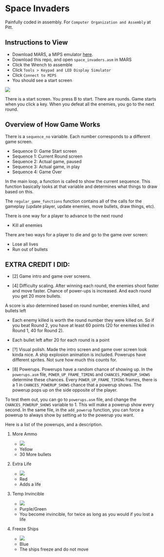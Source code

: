 # Space Invaders
Painfully coded in assembly. For `Computer Organization and Assembly` at Pitt.

## Instructions to View
- Download MARS, a MIPS emulator [here](https://jarrettbillingsley.github.io/teaching/classes/cs0447/software/Mars_2184_b.jar).
- Download this repo, and open `space_invaders.asm` in MARS
- Click the Wrench to assemble
- Click `Tools > Keypad and LED Display Simulator`
- Click `Connect to MIPS`
- You should see a start screen

![](https://i.imgur.com/j0pgRYJ.png)

There is a start screen. You press B to start. There are rounds. Game starts when you click a key.
When you defeat all the enemies, you go to the next round.

## Overview of How Game Works
There is a `sequence_no` variable. Each number corresponds to a different game screen.

- Sequence 0: Game Start screen
- Sequence 1: Current Round screen
- Sequence 2: Actual game, paused
- Sequence 3: Actual game, in play
- Sequence 4: Game Over

In the main loop, a function is called to show the current sequence. This function basically
looks at that variable and determines what things to draw based on this.

The `regular_game_functions` function contains all of the calls for the gameplay (update player,
update enemies, move bullets, draw things, etc).

There is one way for a player to advance to the next round
- Kill all enemies

There are two ways for a player to die and go to the game over screen:
- Lose all lives
- Run out of bullets

## EXTRA CREDIT I DID:
- [2] Game intro and game over screens.

- [4] Difficulty scaling.
After winning each round, the enemies shoot faster and move faster.
Chance of power-ups is increased. And each round you get 20 more bullets.

A score is also determined based on round number, enemies killed, and bullets left
- Each enemy killed is worth the round number they were killed on. So if you beat Round 2, you have at least
60 points (20 for enemies killed in Round 1, 40 for Round 2).
- Each bullet left after 20 for each round is a point

- [?] Visual polish.
Made the intro screen and game over screen look kinda nice. A ship explosion animation is included.
Powerups have different sprites. Not sure how much this counts for.

- [8] Powerups.
Powerups have a random chance of showing up. In the `powerups.asm` file, `POWER_UP_FRAME_TIMING`
and `CHANCES_POWERUP_SHOWS` determine these chances. Every `POWER_UP_FRAME_TIMING` frames, there is a
1 in `CHANCES_POWERUP_SHOWS` chance that a powerup shows. The powerup pops up on the side opposite
of the player.

To test them out, you can go to `powerups.asm` file, and change the `CHANCES_POWERUP_SHOWS` variable
to 1. This will make a powerup show every second. In the same file, in the `add_powerup` function,
you can force a powerup to always show by setting `a0` to the powerup you want.

Here is a list of the powerups, and a description.

1. More Ammo
	- ![](https://i.imgur.com/AYW6jO6.png)
	- Yellow
	- 30 More bullets

2. Extra Life
	- ![](https://i.imgur.com/vdL65Rf.png)
	- Red
	- Adds a life

3. Temp Invincible
	- ![](https://i.imgur.com/3iXM5u0.png)
	- Purple/Green
	- You become invincible, for twice as long as you would if you lost a life

4. Freeze Ships
	- ![](https://i.imgur.com/c5uHfZX.png)
	- Blue
	- The ships freeze and do not move
